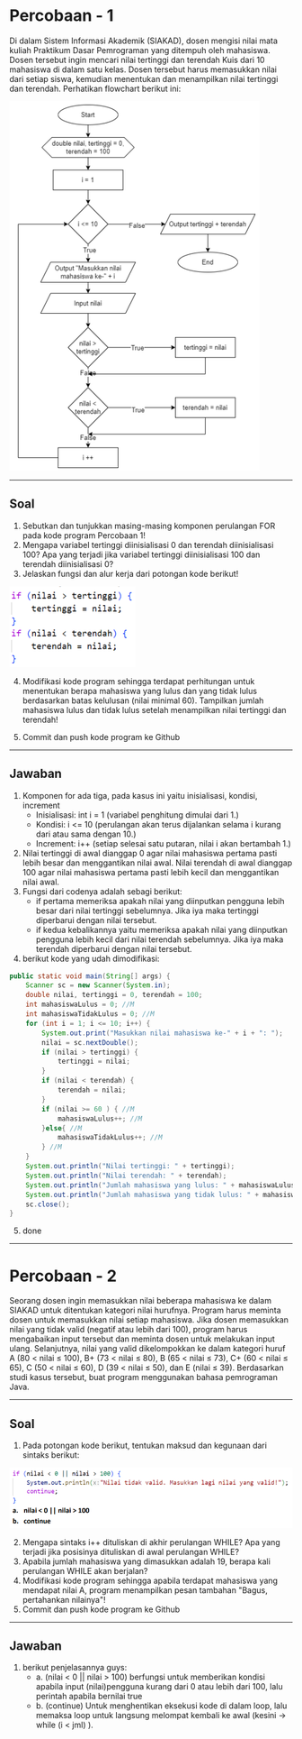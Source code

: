 # Percobaan - 1

Di dalam Sistem Informasi Akademik (SIAKAD), dosen mengisi nilai mata kuliah Praktikum
Dasar Pemrograman yang ditempuh oleh mahasiswa. Dosen tersebut ingin mencari nilai
tertinggi dan terendah Kuis dari 10 mahasiswa di dalam satu kelas. Dosen tersebut harus
memasukkan nilai dari setiap siswa, kemudian menentukan dan menampilkan nilai tertinggi
dan terendah. Perhatikan flowchart berikut ini:

![penjelasan](assets/img/percobaan1.png)

---
## Soal

1. Sebutkan dan tunjukkan masing-masing komponen perulangan FOR pada kode program Percobaan 1!
2. Mengapa variabel tertinggi diinisialisasi 0 dan terendah diinisialisasi 100? Apa yang terjadi jika variabel tertinggi diinisialisasi 100 dan terendah diinisialisasi 0?
3. Jelaskan fungsi dan alur kerja dari potongan kode berikut!

![soalno3](assets/img/p1-no3.png)

4. Modifikasi kode program sehingga terdapat perhitungan untuk menentukan berapa mahasiswa yang lulus dan yang tidak lulus berdasarkan batas kelulusan (nilai minimal 60). Tampilkan jumlah mahasiswa lulus dan tidak lulus setelah menampilkan nilai tertinggi dan terendah!

5. Commit dan push kode program ke Github

---
## Jawaban

1. Komponen for ada tiga, pada kasus ini yaitu inisialisasi, kondisi, increment
    - Inisialisasi: int i = 1 (variabel penghitung dimulai dari 1.)
    - Kondisi: i <= 10 (perulangan akan terus dijalankan selama i kurang dari atau sama dengan 10.)
    - Increment: i++ (setiap selesai satu putaran, nilai i akan bertambah 1.)
2. Nilai tertinggi di awal dianggap 0 agar nilai mahasiswa pertama pasti lebih besar dan menggantikan nilai awal. Nilai terendah di awal dianggap 100 agar nilai mahasiswa pertama pasti lebih kecil dan menggantikan nilai awal.
3. Fungsi dari codenya adalah sebagi berikut:
    - if pertama memeriksa apakah nilai yang diinputkan pengguna lebih besar dari nilai tertinggi sebelumnya. Jika iya maka tertinggi diperbarui dengan nilai tersebut.
    - if kedua kebalikannya yaitu memeriksa apakah nilai yang diinputkan pengguna lebih kecil dari nilai terendah sebelumnya. Jika iya maka terendah diperbarui dengan nilai tersebut.
4. berikut kode yang udah dimodifikasi:
```java
public static void main(String[] args) {
    Scanner sc = new Scanner(System.in);
    double nilai, tertinggi = 0, terendah = 100;
    int mahasiswaLulus = 0; //M
    int mahasiswaTidakLulus = 0; //M
    for (int i = 1; i <= 10; i++) {
        System.out.print("Masukkan nilai mahasiswa ke-" + i + ": ");
        nilai = sc.nextDouble();
        if (nilai > tertinggi) {
            tertinggi = nilai;
        }
        if (nilai < terendah) {
            terendah = nilai;   
        }
        if (nilai >= 60 ) { //M
            mahasiswaLulus++; //M
        }else{ //M
            mahasiswaTidakLulus++; //M
        } //M
    }
    System.out.println("Nilai tertinggi: " + tertinggi);
    System.out.println("Nilai terendah: " + terendah);
    System.out.println("Jumlah mahasiswa yang lulus: " + mahasiswaLulus); //M
    System.out.println("Jumlah mahasiswa yang tidak lulus: " + mahasiswaTidakLulus);//M
    sc.close();
}
```

5. done

---
# Percobaan - 2

Seorang dosen ingin memasukkan nilai beberapa mahasiswa ke dalam SIAKAD untuk
ditentukan kategori nilai hurufnya. Program harus meminta dosen untuk memasukkan nilai
setiap mahasiswa. Jika dosen memasukkan nilai yang tidak valid (negatif atau lebih dari 100),
program harus mengabaikan input tersebut dan meminta dosen untuk melakukan input
ulang. Selanjutnya, nilai yang valid dikelompokkan ke dalam kategori huruf A (80 < nilai ≤ 100),
B+ (73 < nilai ≤ 80), B (65 < nilai ≤ 73), C+ (60 < nilai ≤ 65), C (50 < nilai ≤ 60), D (39 < nilai ≤ 50),
dan E (nilai ≤ 39).
Berdasarkan studi kasus tersebut, buat program menggunakan bahasa pemrograman
Java.

---
## Soal

1. Pada potongan kode berikut, tentukan maksud dan kegunaan dari sintaks berikut:

![soalno1](assets/img/p2-no1.png)

2. Mengapa sintaks i++ dituliskan di akhir perulangan WHILE? Apa yang terjadi jika posisinya dituliskan di awal perulangan WHILE?
3. Apabila jumlah mahasiswa yang dimasukkan adalah 19, berapa kali perulangan WHILE akan berjalan?
4. Modifikasi kode program sehingga apabila terdapat mahasiswa yang mendapat nilai A,
program menampilkan pesan tambahan "Bagus, pertahankan nilainya"!
5. Commit dan push kode program ke Github

---
## Jawaban

1. berikut penjelasannya guys:
    - a. (nilai < 0 || nilai > 100) berfungsi untuk memberikan kondisi apabila input (nilai)pengguna kurang dari 0 atau lebih dari 100, lalu perintah apabila bernilai true
    - b. (continue) Untuk menghentikan eksekusi kode di dalam loop, lalu memaksa loop untuk langsung melompat kembali ke awal (kesini -> while (i < jml) ).
